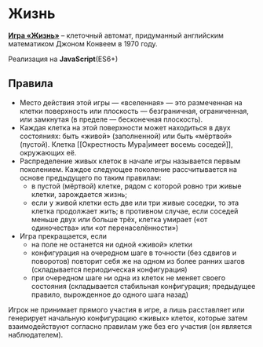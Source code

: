 # Жизнь

[**Игра «Жизнь»**](https://ru.wikipedia.org/wiki/Игра_«Жизнь») – клеточный автомат, придуманный английским математиком Джоном Конвеем в 1970 году.

Реализация на **JavaScript**(ES6+)

## Правила

* Место действия этой игры — «вселенная» — это размеченная на клетки поверхность или плоскость — безграничная, ограниченная, или замкнутая (в пределе — бесконечная плоскость).
* Каждая клетка на этой поверхности может находиться в двух состояниях: быть «живой» (заполненной) или быть «мёртвой» (пустой). Клетка [[Окрестность Мура|имеет восемь соседей]], окружающих её.
* Распределение живых клеток в начале игры называется первым поколением. Каждое следующее поколение рассчитывается на основе предыдущего по таким правилам:
    * в пустой (мёртвой) клетке, рядом с которой ровно три живые клетки, зарождается жизнь;
    * если у живой клетки есть две или три живые соседки, то эта клетка продолжает жить; в противном случае, если соседей меньше двух или больше трёх, клетка умирает («от одиночества» или «от перенаселённости»)
* Игра прекращается, если
    * на поле не останется ни одной «живой» клетки
    * конфигурация на очередном шаге в точности (без сдвигов и поворотов) повторит себя же на одном из более ранних шагов (складывается периодическая конфигурация)
    * при очередном шаге ни одна из клеток не меняет своего состояния (складывается стабильная конфигурация; предыдущее правило, вырожденное до одного шага назад)

Игрок не принимает прямого участия в игре, а лишь расставляет или генерирует начальную конфигурацию «живых» клеток, которые затем взаимодействуют согласно правилам уже без его участия (он является наблюдателем).
